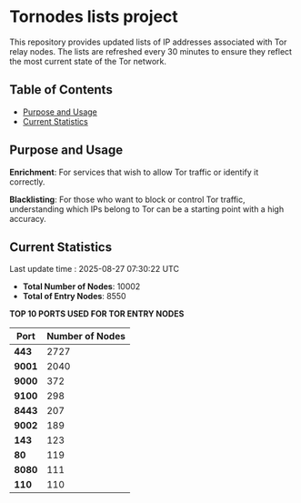 # Tornodes lists project

This repository provides updated lists of IP addresses associated with Tor relay nodes. The lists are refreshed every 30 minutes to ensure they reflect the most current state of the Tor network.

## Table of Contents

- [Purpose and Usage](#purpose-and-usage)
- [Current Statistics](#current-statistics)


## Purpose and Usage

**Enrichment**: For services that wish to allow Tor traffic or identify it correctly.

**Blacklisting**: For those who want to block or control Tor traffic, understanding which IPs belong to Tor can be a starting point with a high accuracy.

## Current Statistics

Last update time : 2025-08-27 07:30:22 UTC

- **Total Number of Nodes**: 10002
- **Total of Entry Nodes**: 8550

**TOP 10 PORTS USED FOR TOR ENTRY NODES**

| **Port** | **Number of Nodes** |
|------|-----------------|
| **443**   | 2727  |
| **9001**   | 2040  |
| **9000**   | 372  |
| **9100**   | 298  |
| **8443**   | 207  |
| **9002**   | 189  |
| **143**   | 123  |
| **80**   | 119  |
| **8080**   | 111  |
| **110**   | 110  |

